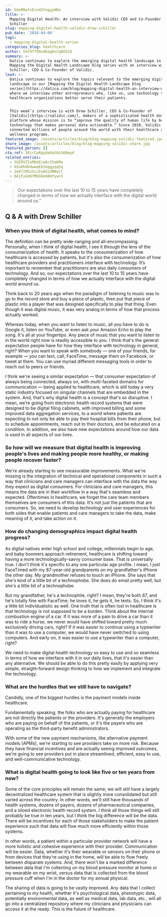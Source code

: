 ```yaml
---
id: GdeMOwfvEco4SYoggyWKw
title: >-
  Mapping Digital Health: An interview with Validic CEO and Co-Founder Drew
  Schiller
slug: mapping-digital-health-validic-drew-schiller
pub_date: '2018-04-06'
tags:
  - mapping-digital-health-series
categories_blog: healthcare
author: 5kC0Y798vm6ag8sCq0O2CQ
summary: >-
  Datica continues to explore the emerging digital health landscape in our
  Mapping the Digital Health Landscape blog series with an interview with Drew
  Schiller, CEO & Co-Founder of Validic.
lead: >-
  Datica continues to explore the topics relevant to the emerging digital health
  landscape in our [Mapping the Digital Health Landscape blog
  series](https://datica.com/blog/mapping-digital-health-an-interview-with-c-sats-co-founder-derek-streat/)
  where we interview other entrepreneurs who, like us, use technology to help
  healthcare organizations better serve their patients. 


  This week’s interview is with Drew Schiller, CEO & Co-Founder of
  [Validic](https://validic.com/), makers of a sophisticated health data
  platform whose mission is to “improve the quality of human life by building
  technology that makes personal data actionable.” Since 2010, Validic has
  connected millions of people around the world with their healthcare and
  wellness programs. 
featured_image: /assets/articles/blog/blog-mapping-validic-featured.jpg
share_image: /assets/articles/blog/blog-mapping-validic-share.jpg
featured_person: []
cta_ref: 1RjrCwRgq4eOaS8cG60my4
related_entries:
  - 3GERVZIxMQeEiw6cISm6Mo
  - 6Io0k0U4wwqEkSeggyqqSq
  - 2eK7zMSuSccEuAGiUMWyCC
  - 6AjFyGm6YMOI8em8mYywsS
---
```


> Our expectations over the last 10 to 15 years have completely changed in terms of how we actually interface with the digital world around us.”


## Q & A with Drew Schiller

### When you think of digital health, what comes to mind? 

The definition can be pretty wide-ranging and all-encompassing. Personally, when I think of digital health, I see it through the lens of the consumerization of health. It speaks to the consumerization of how healthcare is accessed by patients, but it's also the consumerization of how healthcare providers and practitioners interface with technology. It’s important to remember that practitioners are also daily consumers of technology. And so, our expectations over the last 10 to 15 years have completely changed in terms of how we actually interface with the digital world around us. 

Think back to 20 years ago when the paradigm of listening to music was to go to the record store and buy a piece of plastic, then put that piece of plastic into a player that was designed specifically to play that thing. Even though it was digital music, it was very analog in terms of how that process actually worked. 

Whereas today, when you want to listen to music, all you have to do is Google it, listen on YouTube, or even ask your Amazon Echo to play the song. It's all at your fingertips. Any piece of music that you want to listen to in the world right now is readily accessible to you. I think that's the general expectation people have for how they interface with technology in general, right? When you want to speak with somebody — one of your friends, for example — you can text,  call, FaceTime, message them on Facebook, or tweet at them. You can use myriad different messaging tools in order to reach out to peers or friends. 

I think we're seeing a similar expectation — that consumer expectation of always being connected, always on, with multi-faceted domains for communication — being applied to healthcare, which is still today a very static industry focused on singular channels that are embedded in the system. And, that's why digital health is a concept that's so disruptive. I mean, we’re going from electronic health record systems that were designed to be digital filing cabinets, with improved billing and some improved data aggregation services, to a world where patients are expecting to not only be able to pay their hospital bills from their phone, but to schedule appointments, reach out to their doctors, and be educated on a condition. In addition, we also have new expectations around how our data is used in all aspects of our lives. 

### So how will we measure that digital health is improving people's lives and making people more healthy, or making people recover faster?

We're already starting to see measurable improvements. What we're missing is the integration of technical and operational components in such a way that clinicians and care managers can interface with the data the way they expect as digital consumers. For clinicians and care managers, this means the data are in their workflow in a way that's seamless and expected. Oftentimes in healthcare, we forget the care team members themselves are consumers of this data. It's not just the patients that are consumers. So, we need to develop technology and user experiences for both sides that enable patients and care managers to take the data, make meaning of it, and take action on it. 

### How do changing demographics impact digital health progress?

As digital natives enter high school and college, millennials begin to age, and baby boomers approach retirement, healthcare is shifting toward having a more technologically-savvy consumer base. That is universally true. I don't think it's specific to any one particular age profile. I mean, I just FaceTimed with my 87-year-old grandparents on my grandfather's iPhone the other day. My grandmother refuses to touch an iPhone. She says that she's kind of a little bit of a technophobe. She does do email pretty well, but she's a little bit of a technophobe. 

But my grandfather, he's a technophile, right? I mean, they're both 87, and he's totally fine with  FaceTime; he loves it, he gets it, he texts. So, I think it's a little bit individualistic as well. One truth that is often lost in healthcare is that technology is not supposed to be a burden. Think about the internal combustion engine of a car. If it was more of a pain to drive a car than it was to ride a horse, we never would have shifted toward pretty much exclusively driving cars, right? If it was easier to continue using a typewriter than it was to use a computer, we would have never switched to using computers. And early on, it was easier to use a typewriter than a computer, right? 
 
We need to make digital health technology so easy to use and so seamless in terms of how we interface with it in our daily lives, that it's easier than any alternative. We should be able to do this pretty easily by applying very simple, straight-forward design thinking to how we implement and integrate the technology. 

### What are the hurdles that we still have to navigate?

Candidly, one of the biggest hurdles is the payment models inside healthcare.

Fundamentally speaking, the folks who are actually paying for healthcare are not directly the patients or the providers. It's generally the employers who are paying on behalf of the patients, or it's the payers who are operating as the third-party benefit administrators.

With some of the new payment mechanisms, like alternative payment models (APMs), we're starting to see providers take on more risk. Because they have financial incentives and are actually seeing improved outcomes, we're going to see providers put in place streamlined, efficient, easy to use, and well-communicative technology.

### What is digital health going to look like five or ten years from now? 

Some of the core principles will remain the same; we will still have a largely decentralized healthcare system that is slightly more consolidated but still varied across the country. In other words, we'll still have thousands of health systems, dozens of payers, dozens of pharmaceutical companies, and a siloed electronic health record system. I think all those things will still probably be true in ten years, but I think the big difference will be the data. There will be incentives for each of those stakeholders to make the patient experience such that data will flow much more efficiently within those systems.  

In other words, a patient within a particular provider network will have a more holistic and cohesive experience with their provider. Communication will be easier. Data, whether it's their wearable or sensors on their phone or from devices that they're using in the home, will be able to flow freely between disparate systems. And, there won't be a marked difference between data that I'm collecting on my blood pressure monitor at home or my wearable on my wrist, versus data that is collected from the blood pressure cuff when I'm in the doctor for my annual physical.  

The sharing of data is going to be vastly improved. Any data that I collect pertaining to my health, whether it's psychological data, phenotypic data, potentially environmental data, as well as medical data, lab data, etc., will all go into a centralized repository where my clinicians and physicians can access it at the ready. This is the future of healthcare. 


  